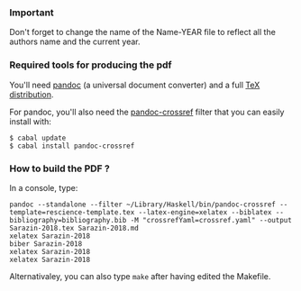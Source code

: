 ### Important

Don't forget to change the name of the Name-YEAR file to reflect all the
authors name and the current year.

### Required tools for producing the pdf

You'll need [pandoc](http://pandoc.org) (a universal document converter) and a
full [TeX distribution](https://www.tug.org/texlive/).

For pandoc, you'll also need the
[pandoc-crossref](https://github.com/lierdakil/pandoc-crossref) filter that you can
easily install with:

```
$ cabal update
$ cabal install pandoc-crossref
```

### How to build the PDF ?

In a console, type:

```
pandoc --standalone --filter ~/Library/Haskell/bin/pandoc-crossref --template=rescience-template.tex --latex-engine=xelatex --biblatex --bibliography=bibliography.bib -M "crossrefYaml=crossref.yaml" --output Sarazin-2018.tex Sarazin-2018.md
xelatex Sarazin-2018
biber Sarazin-2018
xelatex Sarazin-2018
xelatex Sarazin-2018
```

Alternativaley, you can also type `make` after having edited the Makefile.
